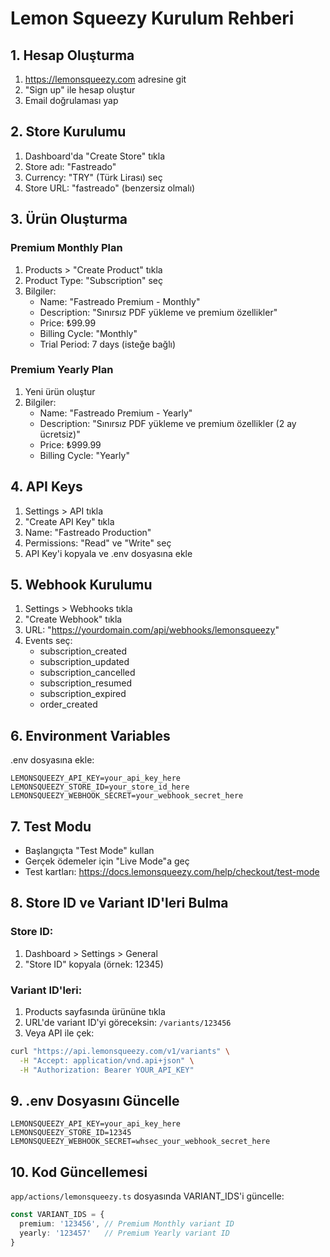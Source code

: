 # Lemon Squeezy Kurulum Rehberi

## 1. Hesap Oluşturma
1. https://lemonsqueezy.com adresine git
2. "Sign up" ile hesap oluştur
3. Email doğrulaması yap

## 2. Store Kurulumu
1. Dashboard'da "Create Store" tıkla
2. Store adı: "Fastreado"
3. Currency: "TRY" (Türk Lirası) seç
4. Store URL: "fastreado" (benzersiz olmalı)

## 3. Ürün Oluşturma

### Premium Monthly Plan
1. Products > "Create Product" tıkla
2. Product Type: "Subscription" seç
3. Bilgiler:
   - Name: "Fastreado Premium - Monthly"
   - Description: "Sınırsız PDF yükleme ve premium özellikler"
   - Price: ₺99.99
   - Billing Cycle: "Monthly"
   - Trial Period: 7 days (isteğe bağlı)

### Premium Yearly Plan  
1. Yeni ürün oluştur
2. Bilgiler:
   - Name: "Fastreado Premium - Yearly"
   - Description: "Sınırsız PDF yükleme ve premium özellikler (2 ay ücretsiz)"
   - Price: ₺999.99
   - Billing Cycle: "Yearly"

## 4. API Keys
1. Settings > API tıkla
2. "Create API Key" tıkla
3. Name: "Fastreado Production"
4. Permissions: "Read" ve "Write" seç
5. API Key'i kopyala ve .env dosyasına ekle

## 5. Webhook Kurulumu
1. Settings > Webhooks tıkla
2. "Create Webhook" tıkla
3. URL: "https://yourdomain.com/api/webhooks/lemonsqueezy"
4. Events seç:
   - subscription_created
   - subscription_updated
   - subscription_cancelled
   - subscription_resumed
   - subscription_expired
   - order_created

## 6. Environment Variables
.env dosyasına ekle:

```
LEMONSQUEEZY_API_KEY=your_api_key_here
LEMONSQUEEZY_STORE_ID=your_store_id_here
LEMONSQUEEZY_WEBHOOK_SECRET=your_webhook_secret_here
```

## 7. Test Modu
- Başlangıçta "Test Mode" kullan
- Gerçek ödemeler için "Live Mode"a geç
- Test kartları: https://docs.lemonsqueezy.com/help/checkout/test-mode

## 8. Store ID ve Variant ID'leri Bulma

### Store ID:
1. Dashboard > Settings > General
2. "Store ID" kopyala (örnek: 12345)

### Variant ID'leri:
1. Products sayfasında ürününe tıkla
2. URL'de variant ID'yi göreceksin: `/variants/123456`
3. Veya API ile çek:

```bash
curl "https://api.lemonsqueezy.com/v1/variants" \
  -H "Accept: application/vnd.api+json" \
  -H "Authorization: Bearer YOUR_API_KEY"
```

## 9. .env Dosyasını Güncelle

```env
LEMONSQUEEZY_API_KEY=your_api_key_here
LEMONSQUEEZY_STORE_ID=12345
LEMONSQUEEZY_WEBHOOK_SECRET=whsec_your_webhook_secret_here
```

## 10. Kod Güncellemesi

`app/actions/lemonsqueezy.ts` dosyasında VARIANT_IDS'i güncelle:

```typescript
const VARIANT_IDS = {
  premium: '123456', // Premium Monthly variant ID
  yearly: '123457'   // Premium Yearly variant ID
}
```